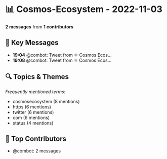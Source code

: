 # 📊 Cosmos-Ecosystem - 2022-11-03
**2 messages** from **1 contributors**

## 💬 Key Messages
- **19:04** @combot: [‌‌‌‌‎⁠](https://twitter.com/CosmosEcosystem/status/1588245619927547904)Tweet from ⚛️ Cosmos Ecos...
- **19:08** @combot: [‌‌‌‌‎⁠](https://twitter.com/CosmosEcosystem/status/1588246675264798721)Tweet from ⚛️ Cosmos Ecos...

## 🔍 Topics & Themes
*Frequently mentioned terms:*
- cosmosecosystem (8 mentions)
- https (6 mentions)
- twitter (6 mentions)
- com (6 mentions)
- status (4 mentions)

## 👥 Top Contributors
- @combot: 2 messages